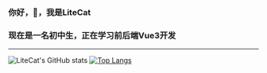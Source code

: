 ### 你好，👋，我是LiteCat
### 现在是一名初中生，正在学习前后端Vue3开发

----

![LiteCat's GitHub stats](https://github-readme-stats.vercel.app/api?username=LiteCat0905&show_icons=true&count_private=true&locale=cn)
[![Top Langs](https://github-readme-stats.vercel.app/api/top-langs/?username=LiteCat0905&layout=compact&locale=cn)](https://github.com/anuraghazra/github-readme-stats)
